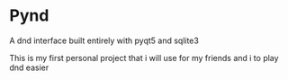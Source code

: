 # Pynd
A dnd interface built entirely with pyqt5 and sqlite3                 

This is my first personal project that i will use for my friends and i to play dnd easier
